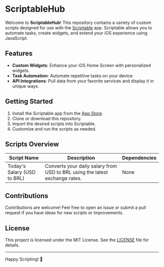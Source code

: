 # ScriptableHub  

Welcome to **ScriptableHub**! This repository contains a variety of custom scripts designed for use with the [Scriptable](https://scriptable.app/) app. Scriptable allows you to automate tasks, create widgets, and extend your iOS experience using JavaScript.

## Features  
- **Custom Widgets**: Enhance your iOS Home Screen with personalized widgets.  
- **Task Automation**: Automate repetitive tasks on your device.  
- **API Integrations**: Pull data from your favorite services and display it in unique ways.  

## Getting Started  

1. Install the Scriptable app from the [App Store](https://apps.apple.com/app/scriptable/id1405459188).  
2. Clone or download this repository.  
3. Import the desired scripts into Scriptable.  
4. Customize and run the scripts as needed.  

## Scripts Overview  

| Script Name                 | Description                                                                 | Dependencies     |
|-----------------------------|-----------------------------------------------------------------------------|------------------|
| Today's Salary (USD to BRL) | Converts your daily salary from USD to BRL using the latest exchange rates. | None             |

## Contributions  
Contributions are welcome! Feel free to open an issue or submit a pull request if you have ideas for new scripts or improvements.

## License  
This project is licensed under the MIT License. See the [LICENSE](LICENSE) file for details.

---

Happy Scripting! 🚀
